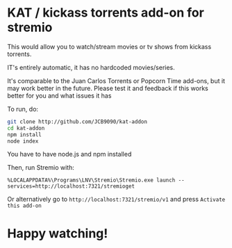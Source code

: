 KAT / kickass torrents add-on for stremio
==============================

This would allow you to watch/stream movies or tv shows from kickass torrents.

IT's entirely automatic, it has no hardcoded movies/series.

It's comparable to the Juan Carlos Torrents or Popcorn Time add-ons, but it may work better in the future. Please test it and feedback if this works better for you and what issues it has

To run, do:
```bash
git clone http://github.com/JCB9090/kat-addon
cd kat-addon
npm install
node index
```

You have to have node.js and npm installed 

Then, run Stremio with:
```
%LOCALAPPDATA%\Programs\LNV\Stremio\Stremio.exe launch --services=http://localhost:7321/stremioget
```


Or alternatively go to ``http://localhost:7321/stremio/v1`` and press ``Activate this add-on``


Happy watching!
========
